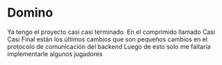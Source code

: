 # Domino
Ya tengo el proyecto casi casi terminado.
En el comprimido llamado Casi Casi Final están los últimos cambios que son pequeños cambios en el protocolo de comunicación del backend
Luego de esto solo me faltaría implementarle algunos jugadores
